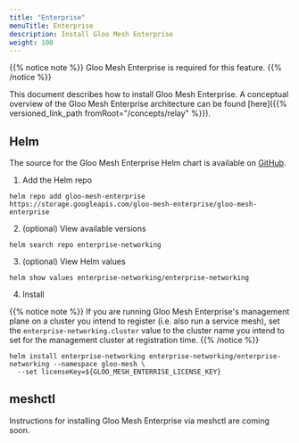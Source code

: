 ```yaml
---
title: "Enterprise"
menuTitle: Enterprise
description: Install Gloo Mesh Enterprise
weight: 100
---
```


{{% notice note %}} Gloo Mesh Enterprise is required for this feature. {{% /notice %}}

This document describes how to install Gloo Mesh Enterprise.
A conceptual overview of the Gloo Mesh Enterprise architecture can be found [here]({{% versioned_link_path fromRoot="/concepts/relay" %}}).

## Helm

The source for the Gloo Mesh Enterprise Helm chart is available on [GitHub](https://github.com/solo-io/gloo-mesh-enterprise-helm).

1. Add the Helm repo

```shell
helm repo add gloo-mesh-enterprise https://storage.googleapis.com/gloo-mesh-enterprise/gloo-mesh-enterprise
```

2. (optional) View available versions

```shell
helm search repo enterprise-networking
```

3. (optional) View Helm values

```shell
helm show values enterprise-networking/enterprise-networking
```

4. Install

{{% notice note %}} If you are running Gloo Mesh Enterprise's management plane on a cluster you intend to register (i.e. also run a service mesh), set the `enterprise-networking.cluster` value to the cluster name you intend to set for the management cluster at registration time. {{% /notice %}}

```shell
helm install enterprise-networking enterprise-networking/enterprise-networking --namespace gloo-mesh \
  --set licenseKey=${GLOO_MESH_ENTERRISE_LICENSE_KEY}
```

## meshctl

Instructions for installing Gloo Mesh Enterprise via meshctl are coming soon.